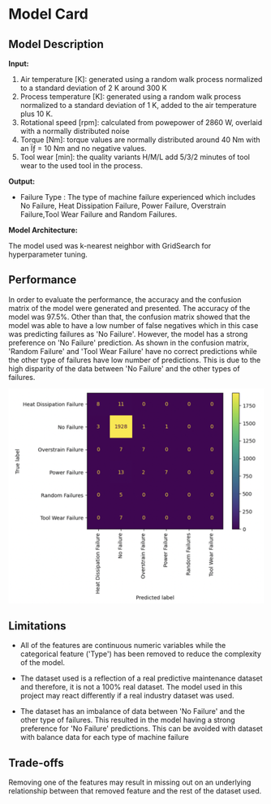 # Model Card

## Model Description

**Input:** 

1. Air temperature [K]: generated using a random walk process normalized to a standard deviation of 2 K around 300 K
2. Process temperature [K]: generated using a random walk process normalized to a standard deviation of 1 K, added to the air temperature plus 10 K.
3. Rotational speed [rpm]: calculated from powepower of 2860 W, overlaid with a normally distributed noise
4. Torque [Nm]: torque values are normally distributed around 40 Nm with an Ïƒ = 10 Nm and no negative values.
5. Tool wear [min]: the quality variants H/M/L add 5/3/2 minutes of tool wear to the used tool in the process.

**Output:** 

- Failure Type : The type of machine failure experienced which includes No Failure, Heat Dissipation Failure, Power Failure, Overstrain Failure,Tool Wear Failure and Random Failures.

**Model Architecture:**

The model used was k-nearest neighbor with GridSearch for hyperparameter tuning.

## Performance

In order to evaluate the performance, the accuracy and the confusion matrix of the model were generated and presented. The accuracy of the model was 97.5%. Other than that, the confusion matrix showed that the model was able to have a low number of false negatives which in this case was predicting failures as 'No Failure'. However, the model has a strong preference on 'No Failure' prediction. As shown in the confusion matrix, 'Random Failure' and 'Tool Wear Failure' have no correct predictions while the other type of failures have low number of predictions. This is due to the high disparity of the data between 'No Failure' and the other types of failures.

![confusion_matrix](conf_matrix2.png)

## Limitations

- All of the features are continuous numeric variables while the categorical feature ('Type') has been removed to reduce the complexity of the model.

- The dataset used is a reflection of a real predictive maintenance dataset and therefore, it is not a 100% real dataset. The model used in this project may react differently if a real industry dataset was used.

- The dataset has an imbalance of data between 'No Failure' and the other type of failures. This resulted in the model having a strong preference for 'No Failure' predictions. This can be avoided with dataset with balance data for each type of machine failure

## Trade-offs

Removing one of the features may result in missing out on an underlying relationship between that removed feature and the rest of the dataset used.
